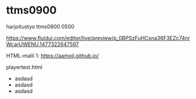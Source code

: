 # ttms0900
harjoitustyo ttms0900 0500


https://www.fluidui.com/editor/live/preview/p_0BPSzFuHCsna36F3EZc74nrWcarUWENU.1477322647597

HTML-malli 1: https://aamojl.github.io/

playertest.html
- asdasd
- asdasd
 - asdasd
